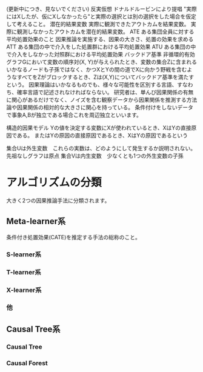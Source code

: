 (更新中につき、見ないでください)
反実仮想
ドナルドルービンにより提唱
"実際にはXしたが、仮にXしなかったら"と実際の選択とは別の選択をした場合を仮定して考えること。
潜在的結果変数
実際に観測できたアウトカムを結果変数。
実際に観測しなかったアウトカムを潜在的結果変数。
ATE
ある集団全員に対する平均処置効果のこと
因果推論を実施する、因果の大きさ、処置の効果を求める
ATT
ある集団の中で介入をした処置群における平均処置効果
ATU
ある集団の中で介入をしなかった対照群における平均処置効果
バックドア基準
非循環的有効グラフGにおいて変数の順序対(X, Y)が与えられたとき、変数の集合Zに含まれるいかなるノードも子孫ではなく、かつXとYの間の道でXに向かう野戦を含むようなすべてをZがブロックするとき、Zは(X,Y)についてバックドア基準を満たすという。
因果理論はいかなるものでも、様々な可能性を区別する言語、すなわち、確率言語で記述されなければならない。
研究者は、単んび因果関係の有無に関心があるだけでなく、ノイズを含む観察データから因果関係を推測する方法論や因果関係の相対的な大きさに関心を持っている。
条件付けをしないデータで事象A,Bが独立である場合これを周辺独立といいます。

構造的因果モデル
Yの値を決定する変数にXが使われているとき、XはYの直接原因である。
またはYの原因の直接原因であるとき、XはYの原因であるという

集合Uは外生変数　これらの実数は、どのようにして発生するか説明されない。先祖なしグラフは原点
集合Vは内生変数　少なくとも1つの外生変数の子孫

# アルゴリズムの分類
大きく2つの因果推論手法に分類されます。
## Meta-learner系  
条件付き処置効果(CATE)を推定する手法の総称のこと。
### S-learner系
### T-learner系
### X-learner系
### 他
## Causal Tree系
### Causal Tree
### Causal Forest

